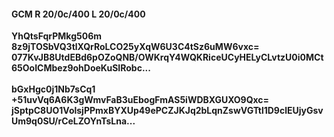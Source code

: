 #### GCM R 20/0c/400 L 20/0c/400
**YhQtsFqrPMkg506m**<br/>**8z9jTOSbVQ3tlXQrRoLCO25yXqW6U3C4tSz6uMW6vxc=**<br/>**077KvJB8UtdEBd6pOZoQNB/OWKrqY4WQKRiceUCyHELyCLvtzU0i0MCt65OoICMbez9ohDoeKuSIRobc...**<br/><br/>
**bGxHgc0j1Nb7sCq1**<br/>**+51uvVq6A6K3gWmvFaB3uEbogFmAS5iWDBXGUXO9Qxc=**<br/>**jSptpC8UO1VolsjPPmxBYXUp49ePCZJKJq2bLqnZswVGTtl1D9clEUjyGsvUm9q0SU/rCeLZOYnTsLna...**